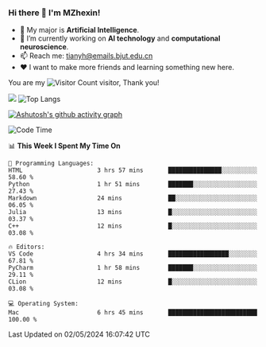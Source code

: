### Hi there 👋 I'm MZhexin!

- 💬 My major is **Artificial Intelligence**.
- 🔭 I’m currently working on **AI technology** and **computational neuroscience**.
- 📫 Reach me: <tianyh@emails.bjut.edu.cn> 
- :heart: I want to make more friends and learning something new here.

You are my ![Visitor Count](https://profile-counter.glitch.me/MZhexin/count.svg) visitor, Thank you!

 ![](https://github-readme-stats.vercel.app/api?username=MZhexin&show_icons=true&theme=transparent) ![Top Langs](https://github-readme-stats.vercel.app/api/top-langs/?username=MZhexin&layout=compact&theme=tokyonight) 

[![Ashutosh's github activity graph](https://github-readme-activity-graph.vercel.app/graph?username=MZhexin)](https://github.com/ashutosh00710/github-readme-activity-graph)



<!--START_SECTION:waka-->
![Code Time](http://img.shields.io/badge/Code%20Time-269%20hrs%2032%20mins-blue)

📊 **This Week I Spent My Time On** 

```text
💬 Programming Languages: 
HTML                     3 hrs 57 mins       ███████████████░░░░░░░░░░   58.60 % 
Python                   1 hr 51 mins        ███████░░░░░░░░░░░░░░░░░░   27.43 % 
Markdown                 24 mins             ██░░░░░░░░░░░░░░░░░░░░░░░   06.05 % 
Julia                    13 mins             █░░░░░░░░░░░░░░░░░░░░░░░░   03.37 % 
C++                      12 mins             █░░░░░░░░░░░░░░░░░░░░░░░░   03.08 % 

🔥 Editors: 
VS Code                  4 hrs 34 mins       █████████████████░░░░░░░░   67.81 % 
PyCharm                  1 hr 58 mins        ███████░░░░░░░░░░░░░░░░░░   29.11 % 
CLion                    12 mins             █░░░░░░░░░░░░░░░░░░░░░░░░   03.08 % 

💻 Operating System: 
Mac                      6 hrs 45 mins       █████████████████████████   100.00 % 
```


 Last Updated on 02/05/2024 16:07:42 UTC
<!--END_SECTION:waka-->



